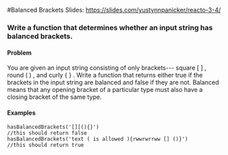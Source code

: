 #Balanced Brackets
Slides: https://slides.com/yustynnpanicker/reacto-3-4/
### Write a function that determines whether an input string has balanced brackets. ###

#### Problem ####
You are given an input string consisting of only brackets---  square [   ] , round (   ) , and curly {    } . Write a function that returns either true if the brackets in the input string are balanced and false if they are not. Balanced means that any opening bracket of a particular type must also have a closing bracket of the same type. 

#### Examples ####

    hasBalancedBrackets('[][(){}')
    //this should return false
    hasBalancedBrackets('text ( is allowed ){rwwrwrrww [] ()}')
    //this should return true
